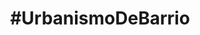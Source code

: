 ---
layout: default
title: "#UrbanismoDeBarrio"
subtitulo: Velá de la Fuensanta 2012. 6 al 9 de Septiembre
descripcion: "#UrbanismoDeBarrio quiere iniciar la recuperación del solar abandonado del antiguo Cine Fuensanta desde la participación vecinal, el debate y la acción colectiva. Durante cuatro días se realizarán talleres, debatirán opciones y propondrán acciones para su recuperación ¡Te esperamos!"
creditos: 
 organizan: "Organizan: Colaborativa y Tercera Piel Arquitectura"
 colaboran: "Colaboran: Consejo Distrito Sureste, y AAVV Virgen de Linares"

actividad:
 - titulo: Paseo guiado por el barrio
   horario: 
    fecha: {natural: 6 de Septiembre, formateada: 2012-09-06 }
    hora: "20:30"
   inscripcion: {titulo: sin inscripción previa }
   descripcion: "¿Quieres conocer más sobre la Fuensanta y el solar que recuperaremos? ¿Tienes fotos antiguas y quieres compartirlas con nosotros? Mr. Guía, historiador y vecino de la Fuensanta, nos acompañará en un paseo que comenzará en el <a href='http://tiles.mapbox.com/colaborativa/map/map-9wllrvbl'>solar</a> las 20:30 y terminará a las 21:30 en el Pocito para la lectura del pregón inaugural. Público al que está destinado"

 - titulo: Taller de mobiliario urbano reciclado
   horario: 
    fecha: {natural: 7 de Septiembre, formateada: 2012-09-07 }
    hora: "10:00"
   inscripcion: {titulo: ¡Inscríbete gratis!, url: http://eventbrite.es}
   descripcion: "Un banco, una farola o una pérgola pueden transformar un solar abandonado en un espacio público lleno de vida. Os mostraremos iniciativas que se han realizado en otros barrios y construiremos unos sencillos bancos reciclando materiales públicos abandonados. No es necesario tener experiencia, público al que está destinado"

 - titulo: Taller de huertos urbanos
   horario: 
    fecha: {natural: 8 de Septiembre, formateada: 2012-09-08 }
    hora: "10:00"
   inscripcion: {titulo: ¡Inscríbete gratis!, url: http://eventbrite.es}
   descripcion: "Lorem ipsum dolor sit amet, consectetur adipiscing elit. Curabitur sit amet sapien nisi, id consequat elit. Morbi suscipit varius magna, sed fringilla velit scelerisque quis. Etiam facilisis, eros vitae gravida rhoncus, odio nunc interdum erat, sit amet semper risus nisi in tortor. Quisque non sollicitudin est. Nulla sodales pellentesque feugiat. Suspendisse molestie bibendum luctus. Donec sit amet sem sem"

 - titulo: Urbanismo para niños
   horario: 
    fecha: {natural: 9 de Septiembre, formateada: 2012-09-09 }
    hora: "10:30"
   inscripcion: {titulo: ¡Inscríbelos gratis!, url: http://eventbrite.es}
   descripcion: "Hemos preparado una actividad para que los más pequeños conozcan la importancia del espacio público en nuestros barrios y participen en la transformación del solar. La actividad estará coordinada por Mr. Pedagoga, educadora infantil, comenzará a las 10:30 en el solar y terminará para la huevada de las 12:00 en el Pocito."


---